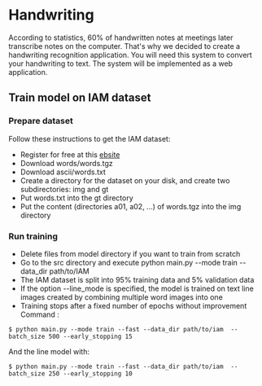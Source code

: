# Handwriting
According to statistics, 60% of handwritten notes at meetings later transcribe notes on the computer. 
That's why we decided to create a handwriting recognition application. 
You will need this system to convert your handwriting to text. The system will be implemented as a web application.

## Train model on IAM dataset
### Prepare dataset
Follow these instructions to get the IAM dataset:
* Register for free at this [ebsite](https://fki.tic.heia-fr.ch/databases/iam-handwriting-database)
* Download words/words.tgz
* Download ascii/words.txt
* Create a directory for the dataset on your disk, and create two subdirectories: img and gt
* Put words.txt into the gt directory
* Put the content (directories a01, a02, ...) of words.tgz into the img directory
### Run training
* Delete files from model directory if you want to train from scratch
* Go to the src directory and execute python main.py --mode train --data_dir path/to/IAM
* The IAM dataset is split into 95% training data and 5% validation data
* If the option --line_mode is specified, the model is trained on text line images created by combining multiple word images into one
* Training stops after a fixed number of epochs without improvement
Command :
```
$ python main.py --mode train --fast --data_dir path/to/iam  --batch_size 500 --early_stopping 15
```
And the line model with:

```
$ python main.py --mode train --fast --data_dir path/to/iam  --batch_size 250 --early_stopping 10
```
